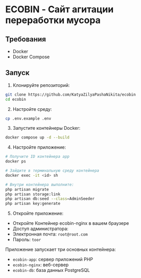 # ECOBIN - Сайт агитации переработки мусора

## Требования

- Docker
- Docker Compose

## Запуск

1. Клонируйте репозиторий:
```bash
git clone https://github.com/KatyaZilyaPashaNikita/ecobin
cd ecobin
```

2. Настройте среду:
```bash
cp .env.example .env
```

3. Запустите контейнеры Docker:
```bash
docker compose up -d --build
```

4. Настройте приложение:
```bash
# Получите ID контейнера app
docker ps

# Зайдите в терминальную среду контейнера
docker exec -it <id> sh

# Внутри контейнера выполните:
php artisan migrate
php artisan storage:link
php artisan db:seed --class=AdminSeeder
php artisan key:generate
```

5. Откройте приложение:
- Откройте Контейнер ecobin-nginx в вашем браузере
- Доступ администратора:
- Электронная почта: `root@root.com`
- Пароль: `toor`

Приложение запускает три основных контейнера:
- `ecobin-app`: сервер приложений PHP
- `ecobin-nginx`: веб-сервер
- `ecobin-db`: база данных PostgreSQL